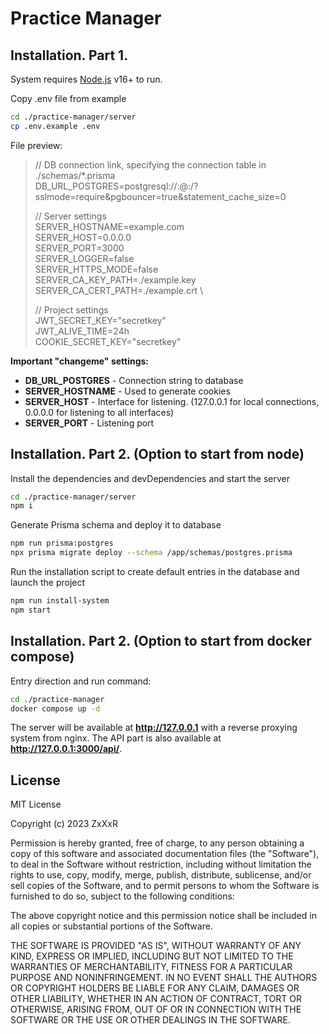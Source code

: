 # Practice Manager
## Installation. Part 1.

System requires [Node.js](https://nodejs.org/) v16+ to run.

Copy .env file from example

```sh
cd ./practice-manager/server
cp .env.example .env
```

File preview:

> // DB connection link, specifying the connection table in ./schemas/*.prisma \
> DB_URL_POSTGRES=postgresql://<username>:<password>@<host>:<port>/<database>?sslmode=require&pgbouncer=true&statement_cache_size=0
> 
> // Server settings \
> SERVER_HOSTNAME=example.com \
> SERVER_HOST=0.0.0.0 \
> SERVER_PORT=3000 \
> SERVER_LOGGER=false \
> SERVER_HTTPS_MODE=false \
> SERVER_CA_KEY_PATH=./example.key \
> SERVER_CA_CERT_PATH=./example.crt \
> 
> // Project settings \
> JWT_SECRET_KEY="secretkey" \
> JWT_ALIVE_TIME=24h \
> COOKIE_SECRET_KEY="secretkey"

**Important "changeme" settings:**
- **DB_URL_POSTGRES** - Connection string to database
- **SERVER_HOSTNAME** - Used to generate cookies
- **SERVER_HOST** - Interface for listening. (127.0.0.1 for local connections, 0.0.0.0 for listening to all interfaces)
- **SERVER_PORT** - Listening port

## Installation. Part 2. (Option to start from node)
Install the dependencies and devDependencies and start the server

```sh
cd ./practice-manager/server
npm i
```

Generate Prisma schema and deploy it to database
```sh
npm run prisma:postgres
npx prisma migrate deploy --schema /app/schemas/postgres.prisma
```

Run the installation script to create default entries in the database and launch the project
```sh
npm run install-system
npm start
```

## Installation. Part 2. (Option to start from docker compose)

Entry direction and run command:
```sh
cd ./practice-manager
docker compose up -d
```

The server will be available at **http://127.0.0.1** with a reverse proxying system from nginx.
The API part is also available at **http://127.0.0.1:3000/api/**.

## License

MIT License

Copyright (c) 2023 ZxXxR

Permission is hereby granted, free of charge, to any person obtaining a copy
of this software and associated documentation files (the "Software"), to deal
in the Software without restriction, including without limitation the rights
to use, copy, modify, merge, publish, distribute, sublicense, and/or sell
copies of the Software, and to permit persons to whom the Software is
furnished to do so, subject to the following conditions:

The above copyright notice and this permission notice shall be included in all
copies or substantial portions of the Software.

THE SOFTWARE IS PROVIDED "AS IS", WITHOUT WARRANTY OF ANY KIND, EXPRESS OR
IMPLIED, INCLUDING BUT NOT LIMITED TO THE WARRANTIES OF MERCHANTABILITY,
FITNESS FOR A PARTICULAR PURPOSE AND NONINFRINGEMENT. IN NO EVENT SHALL THE
AUTHORS OR COPYRIGHT HOLDERS BE LIABLE FOR ANY CLAIM, DAMAGES OR OTHER
LIABILITY, WHETHER IN AN ACTION OF CONTRACT, TORT OR OTHERWISE, ARISING FROM,
OUT OF OR IN CONNECTION WITH THE SOFTWARE OR THE USE OR OTHER DEALINGS IN THE
SOFTWARE.